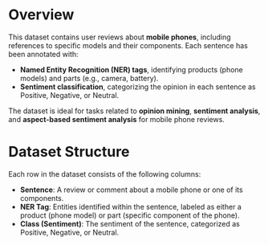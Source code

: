 # Overview
This dataset contains user reviews about **mobile phones**, including references to specific models and their components. Each sentence has been annotated with:

- **Named Entity Recognition (NER) tags**, identifying products (phone models) and parts (e.g., camera, battery).
- **Sentiment classification**, categorizing the opinion in each sentence as Positive, Negative, or Neutral.

The dataset is ideal for tasks related to **opinion mining**, **sentiment analysis**, and **aspect-based sentiment analysis** for mobile phone reviews.

# Dataset Structure
Each row in the dataset consists of the following columns:

- **Sentence**: A review or comment about a mobile phone or one of its components.
- **NER Tag**: Entities identified within the sentence, labeled as either a product (phone model) or part (specific component of the phone).
- **Class (Sentiment)**: The sentiment of the sentence, categorized as Positive, Negative, or Neutral.

